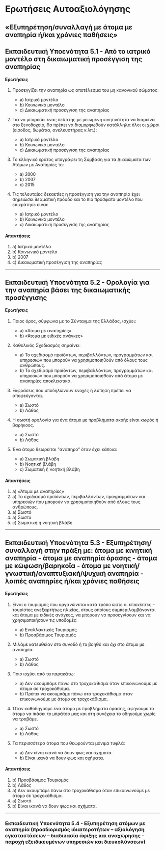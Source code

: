# Ερωτήσεις Αυτοαξιολόγησης 

## «Εξυπηρέτηση/συναλλαγή με άτομα με αναπηρία ή/και χρόνιες παθήσεις»



## Εκπαιδευτική Υποενότητα 5.1 - Από το ιατρικό μοντέλο στη δικαιωματική προσέγγιση της αναπηρίας



#### Ερωτήσεις

1. Προσεγγίζει την αναπηρία ως αποτέλεσμα του μη κανονικού σώματος:
   - a) Ιατρικό μοντέλο
   - b) Κοινωνικό μοντέλο
   - c) Δικαιωματική προσέγγιση της αναπηρίας

2. Για να μπορέσει ένας πελάτης με μειωμένη κινητικότητα να διαμείνει στο ξενοδοχείο, θα πρέπει να διαμορφωθούν κατάλληλα όλοι οι χώροι (είσοδος, δωμάτια, ανελκυστήρας κ.λπ.):
   - a) Ιατρικό μοντέλο
   - b) Κοινωνικό μοντέλο
   - c) Δικαιωματική προσέγγιση της αναπηρίας

3. Το ελληνικό κράτος υπογράφει τη Σύμβαση για τα Δικαιώματα των Ατόμων με Αναπηρίες το:
   - a) 2000
   - b) 2007
   - c) 2015

4. Τις τελευταίες δεκαετίες η προσέγγιση για την αναπηρία έχει σημειώσει θεαματική πρόοδο και το πιο πρόσφατο μοντέλο που επικράτησε είναι:
   - a) Ιατρικό μοντέλο
   - b) Κοινωνικό μοντέλο
   - c) Δικαιωματική προσέγγιση της αναπηρίας



#### Απαντήσεις

1. a) Ιατρικό μοντέλο
2. b) Κοινωνικό μοντέλο
3. b) 2007
4. c) Δικαιωματική προσέγγιση της αναπηρίας



---



## Εκπαιδευτική Υποενότητα 5.2  - Ορολογία για την αναπηρία βάσει της δικαιωματικής προσέγγισης



#### Ερωτήσεις

1. Ποιος όρος, σύμφωνα με το Σύνταγμα της Ελλάδας, ισχύει:
   - a) «Άτομα με αναπηρίες»
   - b) «Άτομα με ειδικές ανάγκες»

2. Καθολικός Σχεδιασμός σημαίνει:
   - a) Το σχεδιασμό προϊόντων, περιβαλλόντων, προγραμμάτων και υπηρεσιών που μπορούν να χρησιμοποιηθούν από όλους τους ανθρώπους.
   - b) Το σχεδιασμό προϊόντων, περιβαλλόντων, προγραμμάτων και υπηρεσιών που μπορούν να χρησιμοποιηθούν από άτομα με αναπηρίες αποκλειστικά.

3. Εκφράσεις που υποδηλώνουν ενοχές ή λύπηση πρέπει να αποφεύγονται.
   - a) Σωστό
   - b) Λάθος

4. Η σωστή ορολογία για ένα άτομο με προβλήματα ακοής είναι κωφός ή βαρήκοος.
   - a) Σωστό
   - b) Λάθος

5. Ένα άτομο θεωρείται "ανάπηρο" όταν έχει κάποια:
   - a) Σωματική βλάβη
   - b) Νοητική βλάβη
   - c) Σωματική ή νοητική βλάβη



#### Απαντήσεις

1. a) «Άτομα με αναπηρίες»
2. a) Το σχεδιασμό προϊόντων, περιβαλλόντων, προγραμμάτων και υπηρεσιών που μπορούν να χρησιμοποιηθούν από όλους τους ανθρώπους.
3. a) Σωστό
4. a) Σωστό
5. c) Σωματική ή νοητική βλάβη



---



## Εκπαιδευτική Υποενότητα 5.3 - Εξυπηρέτηση/συναλλαγή στην πράξη με:  άτομα με κινητική αναπηρία - άτομα με αναπηρία όρασης  - άτομα με κώφωση/βαρηκοΐα  - άτομα με νοητική/γνωστική/αναπτυξιακή/ψυχική αναπηρία - λοιπές αναπηρίες ή/και χρόνιες παθήσεις



#### Ερωτήσεις 

1. Είναι ο τουρισμός που οργανώνεται κατά τρόπο ώστε οι επισκέπτες – τουρίστες ανεξαρτήτως ηλικίας, στους οποίους συμπεριλαμβάνονται και άτομα με ειδικές ανάγκες, να μπορούν να προσεγγίσουν και να χρησιμοποιήσουν τις υποδομές:
   - a) Εναλλακτικός Τουρισμός
   - b) Προσβάσιμος Τουρισμός

2. Μιλάμε κατευθείαν στο συνοδό ή το βοηθό και όχι στο άτομο με αναπηρία.
   - a) Σωστό
   - b) Λάθος

3. Ποιο ισχύει από τα παρακάτω:
   - a) Δεν ακουμπάμε πάνω στο τροχοκάθισμα όταν επικοινωνούμε με άτομο σε τροχοκάθισμα.
   - b) Πρέπει να ακουμπάμε πάνω στο τροχοκάθισμα όταν επικοινωνούμε με άτομο σε τροχοκάθισμα.

4. Όταν καθοδηγούμε ένα άτομο με προβλήματα όρασης, αφήνουμε το άτομο να πιάσει το μπράτσο μας και στη συνέχεια το οδηγούμε χωρίς να τραβάμε.
   - a) Σωστό
   - b) Λάθος

5. Τα περισσότερα άτομα που θεωρούνται μόνιμα τυφλά:
   - a) Δεν είναι ικανά να δουν φως και σχήματα.
   - b) Είναι ικανά να δουν φως και σχήματα.

#### Απαντήσεις

1. b) Προσβάσιμος Τουρισμός
2. b) Λάθος
3. a) Δεν ακουμπάμε πάνω στο τροχοκάθισμα όταν επικοινωνούμε με άτομο σε τροχοκάθισμα.
4. a) Σωστό
5. b) Είναι ικανά να δουν φως και σχήματα.





---



### Εκπαιδευτική Υποενότητα 5.4 - Εξυπηρέτηση ατόμων με αναπηρία (προσδιορισμός ιδιαιτεροτήτων – αξιολόγηση εγκαταστάσεων – διαδικασία άφιξης και αναχώρησης - παροχή εξειδικευμένων υπηρεσιών και διευκολύνσεων)